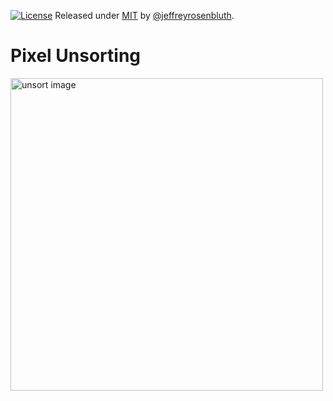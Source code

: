 [![License](https://img.shields.io/badge/License-MIT-blue)](#license)
Released under [MIT](/LICENSE) by [@jeffreyrosenbluth](https://github.com/jeffreyrosenbluth).

# Pixel Unsorting

<img src="https://raw.githubusercontent.com/jeffreyrosenbluth/pixel-unsort/blob/main/unsort.png" alt="unsort image" width="500" />
